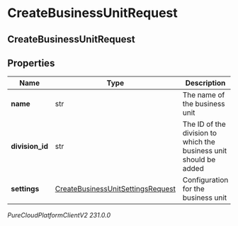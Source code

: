 # CreateBusinessUnitRequest

## CreateBusinessUnitRequest

## Properties

|Name | Type | Description | Notes|
|------------ | ------------- | ------------- | -------------|
| **name** | str | The name of the business unit | |
| **division_id** | str | The ID of the division to which the business unit should be added | |
| **settings** | [CreateBusinessUnitSettingsRequest](CreateBusinessUnitSettingsRequest) | Configuration for the business unit | |



_PureCloudPlatformClientV2 231.0.0_
